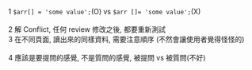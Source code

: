 1 `$arr[] = 'some value';`(O) vs `$arr []= 'some value';`(X) <br />   
2  解 Conflict, 任何 review 修改之後, 都要重新測試 <br />
3  在不同頁面, 讀出來的同樣資料, 需要注意順序 (不然會讓使用者覺得怪怪的)<br />   
4  應該是要提問的感覺, 不是質問的感覺, 被提問 vs 被質問(不好)<br />   
